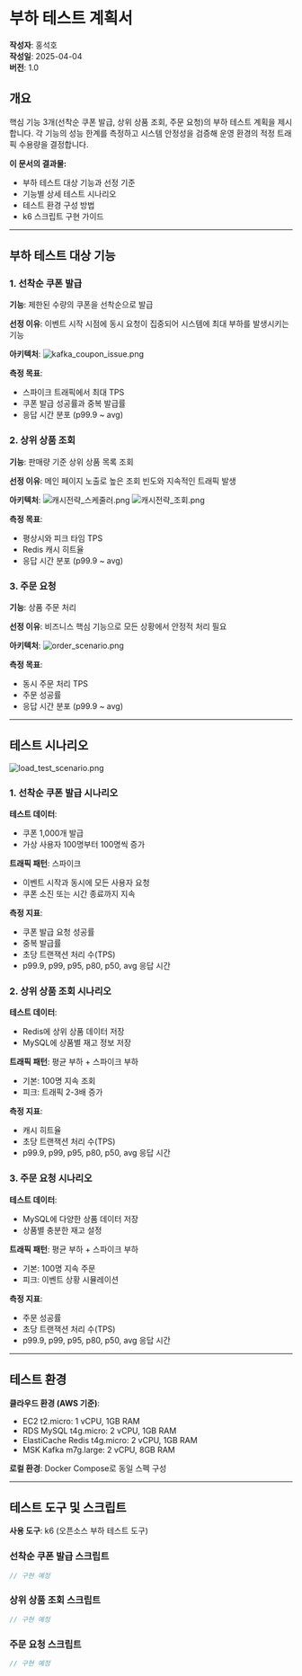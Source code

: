 # 부하 테스트 계획서

**작성자**: 홍석호  
**작성일**: 2025-04-04  
**버전**: 1.0

## 개요

핵심 기능 3개(선착순 쿠폰 발급, 상위 상품 조회, 주문 요청)의 부하 테스트 계획을 제시합니다. 각 기능의 성능 한계를 측정하고 시스템 안정성을 검증해 운영 환경의 적정 트래픽 수용량을 결정합니다.

**이 문서의 결과물:**
- 부하 테스트 대상 기능과 선정 기준
- 기능별 상세 테스트 시나리오
- 테스트 환경 구성 방법
- k6 스크립트 구현 가이드

---

## 부하 테스트 대상 기능

### 1. 선착순 쿠폰 발급

**기능**: 제한된 수량의 쿠폰을 선착순으로 발급

**선정 이유**: 이벤트 시작 시점에 동시 요청이 집중되어 시스템에 최대 부하를 발생시키는 기능

**아키텍처**:
![kafka_coupon_issue.png](image/kafka_coupon_issue.png)

**측정 목표**:
- 스파이크 트래픽에서 최대 TPS
- 쿠폰 발급 성공률과 중복 발급률
- 응답 시간 분포 (p99.9 ~ avg)

### 2. 상위 상품 조회

**기능**: 판매량 기준 상위 상품 목록 조회

**선정 이유**: 메인 페이지 노출로 높은 조회 빈도와 지속적인 트래픽 발생

**아키텍처**:
![캐시전략_스케줄러.png](image/캐시전략_스케줄러.png)
![캐시전략_조회.png](image/캐시전략_조회.png)

**측정 목표**:
- 평상시와 피크 타임 TPS
- Redis 캐시 히트율
- 응답 시간 분포 (p99.9 ~ avg)

### 3. 주문 요청

**기능**: 상품 주문 처리

**선정 이유**: 비즈니스 핵심 기능으로 모든 상황에서 안정적 처리 필요

**아키텍처**:
![order_scenario.png](image/order_scenario.png)

**측정 목표**:
- 동시 주문 처리 TPS
- 주문 성공률
- 응답 시간 분포 (p99.9 ~ avg)

---

## 테스트 시나리오

![load_test_scenario.png](image/load_test_scenario.png)

### 1. 선착순 쿠폰 발급 시나리오

**테스트 데이터**:
- 쿠폰 1,000개 발급
- 가상 사용자 100명부터 100명씩 증가

**트래픽 패턴**: 스파이크
- 이벤트 시작과 동시에 모든 사용자 요청
- 쿠폰 소진 또는 시간 종료까지 지속

**측정 지표**:
- 쿠폰 발급 요청 성공률
- 중복 발급률
- 초당 트랜잭션 처리 수(TPS)
- p99.9, p99, p95, p80, p50, avg 응답 시간

### 2. 상위 상품 조회 시나리오

**테스트 데이터**:
- Redis에 상위 상품 데이터 저장
- MySQL에 상품별 재고 정보 저장

**트래픽 패턴**: 평균 부하 + 스파이크 부하
- 기본: 100명 지속 조회
- 피크: 트래픽 2-3배 증가

**측정 지표**:
- 캐시 히트율
- 초당 트랜잭션 처리 수(TPS)
- p99.9, p99, p95, p80, p50, avg 응답 시간

### 3. 주문 요청 시나리오

**테스트 데이터**:
- MySQL에 다양한 상품 데이터 저장
- 상품별 충분한 재고 설정

**트래픽 패턴**: 평균 부하 + 스파이크 부하
- 기본: 100명 지속 주문
- 피크: 이벤트 상황 시뮬레이션

**측정 지표**:
- 주문 성공률
- 초당 트랜잭션 처리 수(TPS)
- p99.9, p99, p95, p80, p50, avg 응답 시간

---

## 테스트 환경

**클라우드 환경 (AWS 기준)**:
- EC2 t2.micro: 1 vCPU, 1GB RAM
- RDS MySQL t4g.micro: 2 vCPU, 1GB RAM  
- ElastiCache Redis t4g.micro: 2 vCPU, 1GB RAM
- MSK Kafka m7g.large: 2 vCPU, 8GB RAM

**로컬 환경**: Docker Compose로 동일 스펙 구성

---

## 테스트 도구 및 스크립트

**사용 도구**: k6 (오픈소스 부하 테스트 도구)

### 선착순 쿠폰 발급 스크립트
```javascript
// 구현 예정
```

### 상위 상품 조회 스크립트  
```javascript
// 구현 예정
```

### 주문 요청 스크립트
```javascript  
// 구현 예정
```